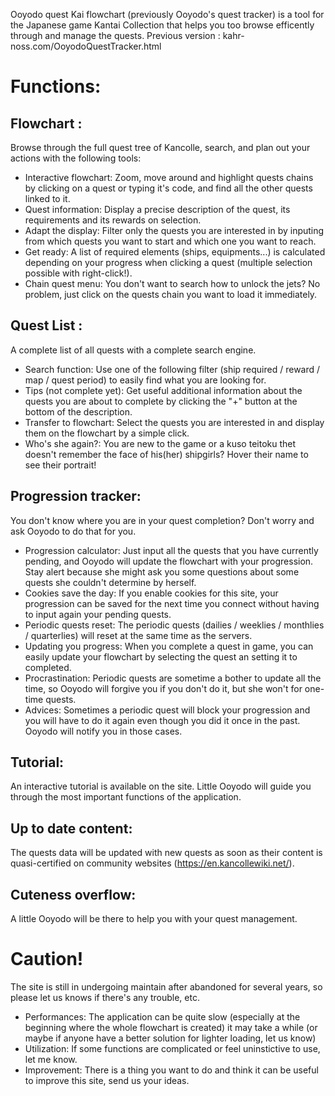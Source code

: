 Ooyodo quest Kai flowchart (previously Ooyodo's quest tracker) is a tool for the Japanese game Kantai Collection that helps you too browse efficently through and manage the quests.
Previous version : kahr-noss.com/OoyodoQuestTracker.html

# Functions:

## Flowchart : 
Browse through the full quest tree of Kancolle, search, and plan out your actions with the following tools:
* Interactive flowchart: Zoom, move around and highlight quests chains by clicking on a quest or typing it's code, and find all the other quests linked to it.
* Quest information: Display a precise description of the quest, its requirements and its rewards on selection.
* Adapt the display: Filter only the quests you are interested in by inputing from which quests you want to start and which one you want to reach.
* Get ready: A list of required elements (ships, equipments...) is calculated depending on your progress when clicking a quest (multiple selection possible with right-click!).
* Chain quest menu: You don't want to search how to unlock the jets? No problem, just click on the quests chain you want to load it immediately.


## Quest List : 
A complete list of all quests with a complete search engine.
  * Search function: Use one of the following filter (ship required / reward / map / quest period) to easily find what you are looking for.
  * Tips (not complete yet): Get useful additional information about the quests you are about to complete by clicking the "+" button at the bottom of the description.
  * Transfer to flowchart: Select the quests you are interested in and display them on the flowchart by a simple click.
  * Who's she again?: You are new to the game or a kuso teitoku thet doesn't remember the face of his(her) shipgirls? Hover their name to see their portrait!


## Progression tracker: 
You don't know where you are in your quest completion? Don't worry and ask Ooyodo to do that for you.
  * Progression calculator: Just input all the quests that you have currently pending, and Ooyodo will update the flowchart with your progression. Stay alert because she might ask you some questions about some quests she couldn't determine by herself.
 * Cookies save the day: If you enable cookies for this site, your progression can be saved for the next time you connect without having to input again your pending quests.
  * Periodic quests reset: The periodic quests (dailies / weeklies / monthlies / quarterlies) will reset at the same time as the servers.
  * Updating you progress: When you complete a quest in game, you can easily update your flowchart by selecting the quest an setting it to completed.
  * Procrastination: Periodic quests are sometime a bother to update all the time, so Ooyodo will forgive you if you don't do it, but she won't for one-time quests.
  * Advices: Sometimes a periodic quest will block your progression and you will have to do it again even though you did it once in the past. Ooyodo will notify you in those cases.

## Tutorial: 
An interactive tutorial is available on the site. Little Ooyodo will guide you through the most important functions of the application.

## Up to date content: 
The quests data will be updated with new quests as soon as their content is quasi-certified on community websites (https://en.kancollewiki.net/).

## Cuteness overflow: 
A little Ooyodo will be there to help you with your quest management.


# Caution!
The site is still in undergoing maintain after abandoned for several years, so please let us knows if there's any trouble, etc.
* Performances: The application can be quite slow (especially at the beginning where the whole flowchart is created) it may take a while (or maybe if anyone have a better solution for lighter loading, let us know)
* Utilization: If some functions are complicated or feel uninstictive to use, let me know.
* Improvement: There is a thing you want to do and think it can be useful to improve this site, send us your ideas.
